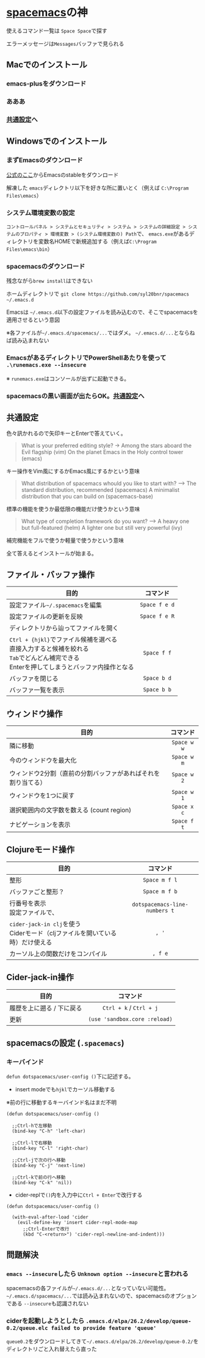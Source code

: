 # [spacemacs](https://github.com/syl20bnr/spacemacs)の神
使えるコマンド一覧は `Space Space`で探す

エラーメッセージは`Messages`バッファで見られる

## Macでのインストール

### emacs-plusをダウンロード
### あああ
### [共通設定](#共通設定)へ

## Windowsでのインストール

### まずEmacsのダウンロード

[公式のここ](https://github.com/syl20bnr/spacemacs#windows)からEmacsのstableをダウンロード

解凍した `emacs`ディレクトリ以下を好きな所に置いとく（例えば `C:\Program Files\emacs`）

### システム環境変数の設定

`コントロールパネル > システムとセキュリティ > システム > システムの詳細設定 > システムのプロパティ > 環境変数 > (システム環境変数の) Path`で、 `emacs.exe`があるディレクトリを変数名HOMEで新規追加する（例えば`C:\Program Files\emacs\bin`）

### spacemacsのダウンロード

残念ながら`brew install`はできない

ホームディレクトリで `git clone https://github.com/syl20bnr/spacemacs ~/.emacs.d`

Emacsは `~/.emacs.d`以下の設定ファイルを読み込むので、そこでspacemacsを適用させるという意図

※各ファイルが`~/.emacs.d/spacemacs/...`ではダメ。 `~/.emacs.d/...`とならねば読み込まれない

### EmacsがあるディレクトリでPowerShellあたりを使って `.\runemacs.exe --insecure`
※ `runemacs.exe`はコンソールが出ずに起動できる。

### spacemacsの黒い画面が出たらOK。[共通設定](#共通設定)へ

## 共通設定

色々訊かれるので矢印キーとEnterで答えていく。

> What is your preferred editing style?
> -> Among the stars aboard the Evil flagship (vim)
>    On the planet Emacs in the Holy control tower (emacs)

キー操作をVim風にするかEmacs風にするかという意味

> What distribution of spacemacs whould you like to start with?
> —> The standard distribution, recommended (spacemacs)
>    A minimalist distribution that you can build on (spacemacs-base)

標準の機能を使うか最低限の機能だけ使うかという意味

> What type of completion framework do you want?
> —> A heavy one but full-featured (helm)
>    A lighter one but still very powerful (ivy)

補完機能をフルで使うか軽量で使うかという意味

全て答えるとインストールが始まる。


## ファイル・バッファ操作
| 目的                                | コマンド       |
| ---------------------------------- |:--------------:|
| 設定ファイル`~/.spacemacs`を編集     | `Space f e d` |
| 設定ファイルの更新を反映             |`Space f e R`   |
| ディレクトリから辿ってファイルを開く  
| `Ctrl + {hjkl}`でファイル候補を選べる<br>直接入力すると候補を絞れる<br>`Tab`でどんどん補完できる<br>Enterを押してしまうとバッファ内操作となる  | `Space f f` |
| バッファを閉じる                     | `Space b d` |
| バッファ一覧を表示 | `Space b b` |

## ウィンドウ操作
| 目的                                 | コマンド     |
| ------------------------------------ |:-----------:|
| 隣に移動                              | `Space w w` |
| 今のウィンドウを最大化                 | `Space w m` |
| ウィンドウ2分割（直前の分割バッファがあればそれを割り当てる） | `Space w 2` |
| ウィンドウを1つに戻す                  | `Space w 1` |
| 選択範囲内の文字数を数える (count region) | `Space x c` |
| ナビゲーションを表示                     | `Space f t` |

## Clojureモード操作
| 目的                                 | コマンド     |
| ------------------------------------ |:-----------:|
| 整形 | `Space m f l` |
| バッファごと整形？ | `Space m f b` |
| 行番号を表示<br>設定ファイルで、 | `dotspacemacs-line-numbers t` |
| `cider-jack-in clj`を使う<br>Ciderモード（cljファイルを開いている時）だけ使える | `, '` |
| カーソル上の関数だけをコンパイル | `, f e` |

## Cider-jack-in操作
| 目的                    | コマンド                |
| ---------------------- |:----------------------:|
| 履歴を上に遡る / 下に戻る | `Ctrl + k` / `Ctrl + j` |
| 更新 | `(use 'sandbox.core :reload)` |


## spacemacsの設定 (`.spacemacs`)

### キーバインド

`defun dotspacemacs/user-config ()`下に記述する。

- insert modeでも`hjkl`でカーソル移動する

※前の行に移動するキーバインド名はまだ不明

```
(defun dotspacemacs/user-config ()

  ;;Ctrl-hで左移動
  (bind-key "C-h" 'left-char)
  
  ;;Ctrl-lで右移動
  (bind-key "C-l" 'right-char)
  
  ;;Ctrl-jで次の行へ移動
  (bind-key "C-j" 'next-line)
  
  ;;Ctrl-kで前の行へ移動
  (bind-key "C-k" 'nil))
```

- cider-replで`()`内を入力中に`Ctrl + Enter`で改行する

```
(defun dotspacemacs/user-config ()

  (with-eval-after-load 'cider
    (evil-define-key 'insert cider-repl-mode-map
      ;;Ctrl-Enterで改行
      (kbd "C-<return>") 'cider-repl-newline-and-indent)))
```

## 問題解決

### `emacs --insecure`したら `Unknown option --insecure`と言われる
spacemacsの各ファイルが`~/.emacs.d/...`となっていない可能性。`~/.emacs.d/spacemacs/...`では読み込まれないので、spacemacsのオプションである `--insecure`も認識されない

### ciderを起動しようとしたら `.emacs.d/elpa/26.2/develop/queue-0.2/queue.elc failed to provide feature 'queue'`
`queue0.2`をダウンロードしてきて`~/.emacs.d/elpa/26.2/develop/queue-0.2/`をディレクトリごと入れ替えたら直った
